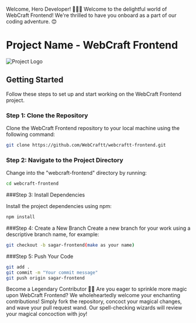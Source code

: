 Welcome, Hero Developer! 🍭👩‍💻
Welcome to the delightful world of WebCraft Frontend! We're thrilled to have you onboard as a part of our coding adventure. 😊
# Project Name - WebCraft Frontend

![Project Logo](https://cdn.discordapp.com/attachments/1134488959179825192/1134768843869409360/image_123986672.JPG)

## Getting Started

Follow these steps to set up and start working on the WebCraft Frontend project.

### Step 1: Clone the Repository

Clone the WebCraft Frontend repository to your local machine using the following command:

```bash
git clone https://github.com/WebCraftt/webcraftt-frontend.git
```

### Step 2: Navigate to the Project Directory

Change into the "webcraft-frontend" directory by running:

```bash
cd webcraft-frontend
```

###Step 3: Install Dependencies

Install the project dependencies using npm:

```bash
npm install
```

###Step 4: Create a New Branch
Create a new branch for your work using a descriptive branch name, for example:

```bash
git checkout -b sagar-frontend(make as your name)
```

###Step 5: Push Your Code

```bash
git add .
git commit -m "Your commit message"
git push origin sagar-frontend
```
Become a Legendary Contributor 🦄✨
Are you eager to sprinkle more magic upon WebCraft Frontend? We wholeheartedly welcome your enchanting contributions! Simply fork the repository, concoct your magical changes, and wave your pull request wand. Our spell-checking wizards will review your magical concoction with joy!


